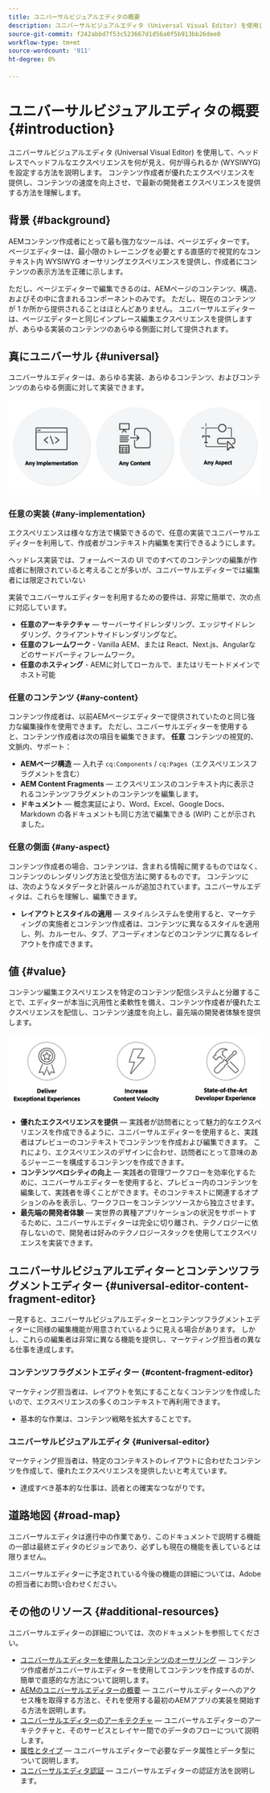 ```yaml
---
title: ユニバーサルビジュアルエディタの概要
description: ユニバーサルビジュアルエディタ (Universal Visual Editor) を使用して、ヘッドレスでヘッドフルなエクスペリエンスを何が見え、何が得られるか (WYSIWYG) を設定する方法を説明します。 コンテンツ作成者が優れたエクスペリエンスを提供し、コンテンツの速度を向上させ、で最新の開発者エクスペリエンスを提供する方法を理解します。
source-git-commit: f242abbd7f53c523667d1d56a0f5b913bb26dee0
workflow-type: tm+mt
source-wordcount: '911'
ht-degree: 0%

---
```



# ユニバーサルビジュアルエディタの概要 {#introduction}

ユニバーサルビジュアルエディタ (Universal Visual Editor) を使用して、ヘッドレスでヘッドフルなエクスペリエンスを何が見え、何が得られるか (WYSIWYG) を設定する方法を説明します。 コンテンツ作成者が優れたエクスペリエンスを提供し、コンテンツの速度を向上させ、で最新の開発者エクスペリエンスを提供する方法を理解します。

## 背景 {#background}

AEMコンテンツ作成者にとって最も強力なツールは、ページエディターです。 ページエディターは、最小限のトレーニングを必要とする直感的で視覚的なコンテキスト内 WYSIWYG オーサリングエクスペリエンスを提供し、作成者にコンテンツの表示方法を正確に示します。

ただし、ページエディターで編集できるのは、AEMページのコンテンツ、構造、およびその中に含まれるコンポーネントのみです。 ただし、現在のコンテンツが 1 か所から提供されることはほとんどありません。 ユニバーサルエディターは、ページエディターと同じインプレース編集エクスペリエンスを提供しますが、あらゆる実装のコンテンツのあらゆる側面に対して提供されます。

## 真にユニバーサル {#universal}

ユニバーサルエディターは、あらゆる実装、あらゆるコンテンツ、およびコンテンツのあらゆる側面に対して実装できます。

![普遍的なもの](assets/universal.png)

### 任意の実装 {#any-implementation}

エクスペリエンスは様々な方法で構築できるので、任意の実装でユニバーサルエディターを利用して、作成者がコンテキスト内編集を実行できるようにします。

ヘッドレス実装では、フォームベースの UI でのすべてのコンテンツの編集が作成者に制限されていると考えることが多いが、ユニバーサルエディターでは編集者には限定されていない

実装でユニバーサルエディターを利用するための要件は、非常に簡単で、次の点に対応しています。

* **任意のアーキテクチャ**  — サーバーサイドレンダリング、エッジサイドレンダリング、クライアントサイドレンダリングなど。
* **任意のフレームワーク** - Vanilla AEM、または React、Next.js、Angularなどのサードパーティフレームワーク。
* **任意のホスティング** - AEMに対してローカルで、またはリモートドメインでホスト可能

### 任意のコンテンツ {#any-content}

コンテンツ作成者は、以前AEMページエディターで提供されていたのと同じ強力な編集操作を使用できます。 ただし、ユニバーサルエディターを使用すると、コンテンツ作成者は次の項目を編集できます。 **任意** コンテンツの視覚的、文脈内、サポート：

* **AEMページ構造**  — 入れ子 `cq:Components` / `cq:Pages`（エクスペリエンスフラグメントを含む）
* **AEM Content Fragments**  — エクスペリエンスのコンテキスト内に表示されるコンテンツフラグメントのコンテンツを編集します。
* **ドキュメント**  — 概念実証により、Word、Excel、Google Docs、Markdown の各ドキュメントも同じ方法で編集できる (WIP) ことが示されました。

### 任意の側面 {#any-aspect}

コンテンツ作成者の場合、コンテンツは、含まれる情報に関するものではなく、コンテンツのレンダリング方法と受信方法に関するものです。 コンテンツには、次のようなメタデータと計装ルールが追加されています。ユニバーサルエディタは、これらを理解し、編集できます。

* **レイアウトとスタイルの適用**  — スタイルシステムを使用すると、マーケティングの実施者とコンテンツ作成者は、コンテンツに異なるスタイルを適用し、列、カルーセル、タブ、アコーディオンなどのコンテンツに異なるレイアウトを作成できます。

## 値 {#value}

コンテンツ編集エクスペリエンスを特定のコンテンツ配信システムと分離することで、エディターが本当に汎用性と柔軟性を備え、コンテンツ作成者が優れたエクスペリエンスを配信し、コンテンツ速度を向上し、最先端の開発者体験を提供します。

![ユニバーサルエディターの値](assets/value.png)

* **優れたエクスペリエンスを提供**  — 実践者が訪問者にとって魅力的なエクスペリエンスを作成できるように、ユニバーサルエディターを使用すると、実践者はプレビューのコンテキストでコンテンツを作成および編集できます。 これにより、エクスペリエンスのデザインに合わせ、訪問者にとって意味のあるジャーニーを構成するコンテンツを作成できます。
* **コンテンツベロシティの向上**  — 実践者の管理ワークフローを効率化するために、ユニバーサルエディターを使用すると、プレビュー内のコンテンツを編集して、実践者を導くことができます。そのコンテキストに関連するオプションのみを表示し、ワークフローをコンテンツソースから独立させます。
* **最先端の開発者体験**  — 実世界の異種アプリケーションの状況をサポートするために、ユニバーサルエディターは完全に切り離され、テクノロジーに依存しないので、開発者は好みのテクノロジースタックを使用してエクスペリエンスを実装できます。

## ユニバーサルビジュアルエディターとコンテンツフラグメントエディター {#universal-editor-content-fragment-editor}

一見すると、ユニバーサルビジュアルエディターとコンテンツフラグメントエディターに同様の編集機能が用意されているように見える場合があります。 しかし、これらの編集者は非常に異なる機能を提供し、マーケティング担当者の異なる仕事を達成します。

### コンテンツフラグメントエディター {#content-fragment-editor}

マーケティング担当者は、レイアウトを気にすることなくコンテンツを作成したいので、エクスペリエンスの多くのコンテキストで再利用できます。

* 基本的な作業は、コンテンツ戦略を拡大することです。

### ユニバーサルビジュアルエディタ {#universal-editor}

マーケティング担当者は、特定のコンテキストのレイアウトに合わせたコンテンツを作成して、優れたエクスペリエンスを提供したいと考えています。

* 達成すべき基本的な仕事は、読者との確実なつながりです。

## 道路地図 {#road-map}

ユニバーサルエディタは進行中の作業であり、このドキュメントで説明する機能の一部は最終エディタのビジョンであり、必ずしも現在の機能を表しているとは限りません。

ユニバーサルエディターに予定されている今後の機能の詳細については、Adobeの担当者にお問い合わせください。

## その他のリソース {#additional-resources}

ユニバーサルエディターの詳細については、次のドキュメントを参照してください。

* [ユニバーサルエディターを使用したコンテンツのオーサリング](authoring.md)  — コンテンツ作成者がユニバーサルエディターを使用してコンテンツを作成するのが、簡単で直感的な方法について説明します。
* [AEMのユニバーサルエディターの概要](getting-started.md)  — ユニバーサルエディターへのアクセス権を取得する方法と、それを使用する最初のAEMアプリの実装を開始する方法を説明します。
* [ユニバーサルエディターのアーキテクチャ](architecture.md)  — ユニバーサルエディターのアーキテクチャと、そのサービスとレイヤー間でのデータのフローについて説明します。
* [属性とタイプ](attributes-types.md)  — ユニバーサルエディターで必要なデータ属性とデータ型について説明します。
* [ユニバーサルエディタ認証](authentication.md)  — ユニバーサルエディターの認証方法を説明します。
